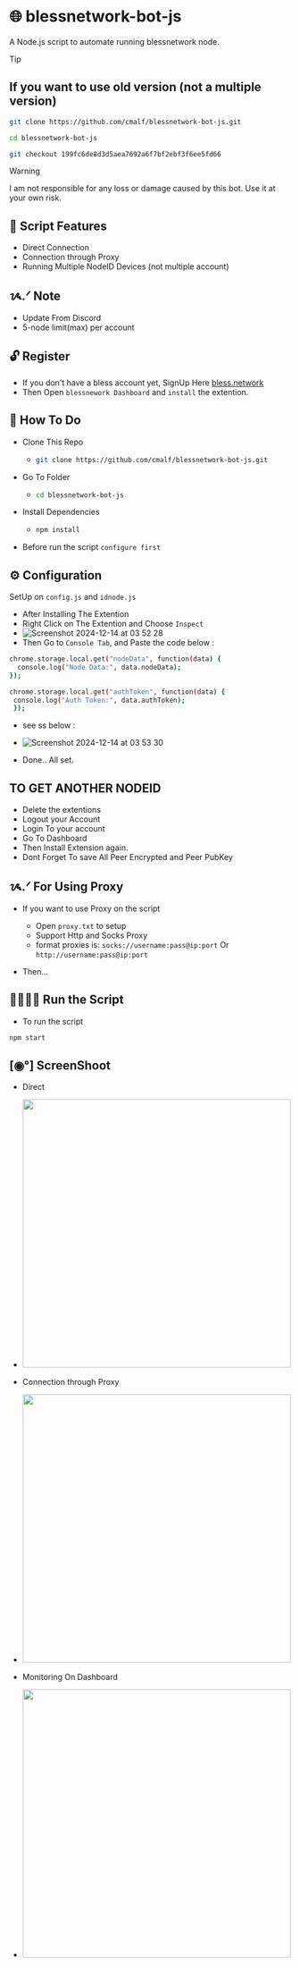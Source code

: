 # 🌐 blessnetwork-bot-js

A Node.js script to automate running blessnetwork node.

> [!TIP]
> ## If you want to use old version (not a multiple version)
> ```bash
> git clone https://github.com/cmalf/blessnetwork-bot-js.git
> ```
> ```bash
> cd blessnetwork-bot-js
> ```
> ```bash
> git checkout 199fc6de8d3d5aea7692a6f7bf2ebf3f6ee5fd66
> ```


> [!WARNING]
> I am not responsible for any loss or damage caused by this bot. Use it at your own risk.

## 🦾 Script Features

- Direct Connection
- Connection through Proxy
- Running Multiple NodeID Devices (not multiple account)

## ᝰ.ᐟ Note 

- Update From Discord
- 5-node limit(max) per account

## 🔓 Register 

- If you don't have a bless account yet, SignUp Here [bless.network](https://bless.network/dashboard?ref=SFYQDB)
- Then Open `blessnework Dashboard` and `install` the extention.

## 🤔 How To Do
- Clone This Repo
  - ```bash
    git clone https://github.com/cmalf/blessnetwork-bot-js.git
    ```
- Go To Folder
  - ```bash
    cd blessnetwork-bot-js
    ```
- Install Dependencies
  - ```bash
    npm install
    ```
- Before run the script `configure first`

## ⚙️ Configuration

SetUp on `config.js` and `idnode.js`

- After Installing The Extention
- Right Click on The Extention and Choose `Inspect`
- ![Screenshot 2024-12-14 at 03 52 28](https://github.com/user-attachments/assets/7c2bc8e4-446a-473b-a4b7-ef42e95d6814)
- Then Go to `Console Tab`, and Paste the code below :

```bash
chrome.storage.local.get("nodeData", function(data) {
  console.log("Node Data:", data.nodeData);
});

chrome.storage.local.get("authToken", function(data) {
 console.log("Auth Token:", data.authToken);
 });
```
- see ss below :
- ![Screenshot 2024-12-14 at 03 53 30](https://github.com/user-attachments/assets/58dd17a5-0589-4988-a589-bd781b425480)

- Done.. All set.

## TO GET ANOTHER NODEID

- Delete the extentions
- Logout your Account
- Login To your account
- Go To Dashboard
- Then Install Extension again.
- Dont Forget To save All Peer Encrypted and Peer PubKey

## ᝰ.ᐟ For Using Proxy

- If you want to use Proxy on the script
  
   - Open `proxy.txt` to setup
   - Support Http and Socks Proxy
   - format proxies is: `socks://username:pass@ip:port` Or `http://username:pass@ip:port`
- Then...

## 🏃🏻‍♂️‍➡️ Run the Script

- To run the script
```bash
npm start
```

## [◉°] ScreenShoot

- Direct
- <img src="https://github.com/user-attachments/assets/8ab921fd-7cbe-4a5e-a96b-4502714a4f62" widht=580 height=480 >

- Connection through Proxy
- <img src="https://github.com/user-attachments/assets/c74c1489-e8b6-4cef-8104-55b7d126c86d" widht=580 height=480 >

- Monitoring On Dashboard
- <img src="https://github.com/user-attachments/assets/caa89af0-bbe9-4fbd-871b-4e565fad040b" widht=580 height=480 >


